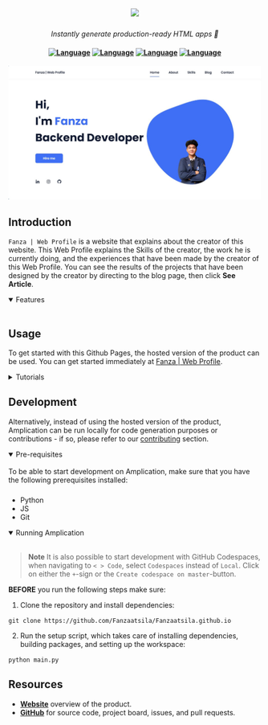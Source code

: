 <h1 align="center">
    <a href="https://amplication.com/#gh-light-mode-only">
    <img src="assets/img/favicon.ico">
    </a>
</h1>

<p align="center">
  <i align="center">Instantly generate production-ready HTML apps 🚀</i>
</p>

<h4 align="center">
  <a href="https://github.com/Shreejan-35/Classified"><img src="https://img.shields.io/badge/python-3670A0?style=for-the-badge&logo=python&logoColor=ffdd54" alt="Language"></a>
  <a href="https://github.com/Shreejan-35/Classified"><img src="https://img.shields.io/badge/html5-%23E34F26.svg?style=for-the-badge&logo=html5&logoColor=white" alt="Language"></a>
  <a href="https://github.com/Shreejan-35/Classified"><img src="https://img.shields.io/badge/css3-%231572B6.svg?style=for-the-badge&logo=css3&logoColor=white" alt="Language"></a>
  <a href="https://github.com/Shreejan-35/Classified"><img src="https://img.shields.io/badge/javascript-%23323330.svg?style=for-the-badge&logo=javascript&logoColor=%23F7DF1E" alt="Language"></a>
</h4>


<p align="center">
    <img src="assets/img/HomeScrapping.jpg" alt="dashboard"/>
</p>

## Introduction

`Fanza | Web Profile` is a website that explains about the creator of this website.  This Web Profile explains the Skills of the creator, the work he is currently doing, and the experiences that have been made by the creator of this Web Profile.  You can see the results of the projects that have been designed by the creator by directing to the blog page, then click **See Article**.

<details open>
<summary>
 Features
</summary> <br />



</details>

## Usage

To get started with this Github Pages, the hosted version of the product can be used. You can get started immediately at [Fanza | Web Profile](https://shreejan-35.github.io/Fanza-Web-Profile/).

<details>
<summary>
  Tutorials
</summary> <br />

</details>

## Development

Alternatively, instead of using the hosted version of the product, Amplication can be run locally for code generation purposes or contributions - if so, please refer to our [contributing](#contributing_anchor) section.

<details open>
<summary>
Pre-requisites
</summary> <br />
To be able to start development on Amplication, make sure that you have the following prerequisites installed:

###
- Python
- JS
- Git
</details>

<details open>
<summary>
Running Amplication
</summary> <br />

> **Note**
> It is also possible to start development with GitHub Codespaces, when navigating to `< > Code`, select `Codespaces` instead of `Local`. Click on either the `+`-sign or the `Create codespace on master`-button.

**BEFORE** you run the following steps make sure:
1. Clone the repository and install dependencies:
```shell
git clone https://github.com/Fanzaatsila/Fanzaatsila.github.io
```

2. Run the setup script, which takes care of installing dependencies, building packages, and setting up the workspace:
```shell
python main.py
```
## Resources

- **[Website](https://Fanzaatsila.github.io)** overview of the product.
- **[GitHub](https://github.com/Fanzaatsila/Fanzaatsila.github.io)** for source code, project board, issues, and pull requests.

